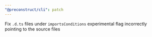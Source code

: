 ```yaml
---
"@preconstruct/cli": patch
---
```


Fix `.d.ts` files under `importsConditions` experimental flag incorrectly pointing to the source files
